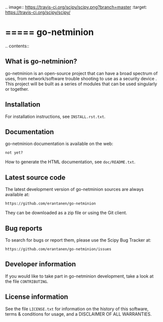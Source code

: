


.. image:: https://travis-ci.org/scipy/scipy.png?branch=master
   :target: https://travis-ci.org/scipy/scipy/

=====
go-netminion 
=====

.. contents::

What is go-netminion?
--------------

go-netminion is an open-source project that can have a broad spectrum of uses, 
from network/software trouble shooting to use as a security device . This project
will be built as a series of modules that can be used singularly or together.



Installation
------------

For installation instructions, see ``INSTALL.rst.txt``.


Documentation
-------------

go-netminion documentation is available on the web:

    not yet?

How to generate the HTML documentation, see ``doc/README.txt``.





Latest source code
------------------

The latest development version of go-netminion sources are always available at:

    https://github.com/erantanen/go-netminion

They can be downloaded as a zip file or using the Git client.


Bug reports
-----------

To search for bugs or report them, please use the Scipy Bug Tracker at:

    https://github.com/erantanen/go-netminion/issues


Developer information
---------------------

If you would like to take part in go-netminion development, take a look
at the file ``CONTRIBUTING``.


License information
-------------------

See the file ``LICENSE.txt`` for information on the history of this
software, terms & conditions for usage, and a DISCLAIMER OF ALL
WARRANTIES.